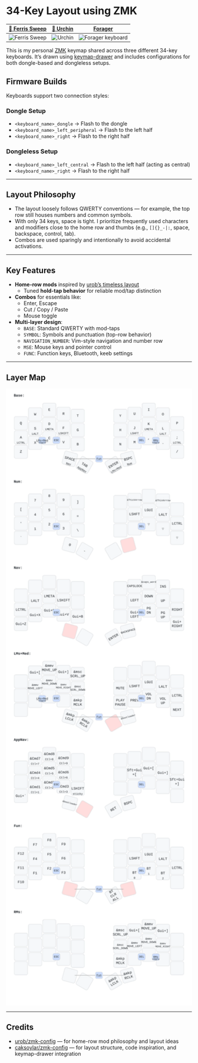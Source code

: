 # 34-Key Layout using ZMK

| [🦀 Ferris Sweep](https://github.com/davidphilipbarr/Sweep) | [🪸 Urchin](https://github.com/duckyb/urchin) | [Forager](https://github.com/carrefinho/forager) |
|-------------------------------------------------------------|--------------------------------------------------|--------------------------------------------------|
| <img width="250" height="250" alt="Ferris Sweep" src="https://github.com/user-attachments/assets/b81f97ac-0166-47d5-a392-54801568a16a" /> | <img width="250" height="250" alt="Urchin" src="https://github.com/user-attachments/assets/3eb89138-079e-4ab2-a906-678a655aec41"  /> | <img width="250" height="250" alt="Forager keyboard" src="https://github.com/user-attachments/assets/5efa6680-a84d-45ea-9c31-fbd49ce2de95"  /> |

This is my personal [ZMK](https://zmk.dev/) keymap shared across three different 34-key keyboards. It’s drawn using [keymap-drawer](https://github.com/caksoylar/keymap-drawer) and includes configurations for both dongle-based and dongleless setups.


## Firmware Builds

Keyboards support two connection styles:

### Dongle Setup

- `<keyboard_name>_dongle` → Flash to the dongle  
- `<keyboard_name>_left_peripheral` → Flash to the left half  
- `<keyboard_name>_right` → Flash to the right half  

### Dongleless Setup

- `<keyboard_name>_left_central` → Flash to the left half (acting as central)  
- `<keyboard_name>_right` → Flash to the right half  

---

## Layout Philosophy

- The layout loosely follows QWERTY conventions — for example, the top row still houses numbers and common symbols.
- With only 34 keys, space is tight. I prioritize frequently used characters and modifiers close to the home row and thumbs (e.g., `[]{}_-|:`, space, backspace, control, tab).
- Combos are used sparingly and intentionally to avoid accidental activations.

---

## Key Features

- **Home-row mods** inspired by [urob’s timeless layout](https://github.com/urob/zmk-config)  
  - Tuned **hold-tap behavior** for reliable mod/tap distinction
- **Combos** for essentials like:
  - Enter, Escape  
  - Cut / Copy / Paste  
  - Mouse toggle  
- **Multi-layer design**:
  - `BASE`: Standard QWERTY with mod-taps  
  - `SYMBOL`: Symbols and punctuation (top-row behavior)  
  - `NAVIGATION_NUMBER`: Vim-style navigation and number row  
  - `MSE`: Mouse keys and pointer control  
  - `FUNC`: Function keys, Bluetooth, keeb settings
---

## Layer Map

<p align="center">
<img src="./keymap-drawer/cradio.svg" alt="My personal keymap" width="1024">
</p>

---

## Credits

- [urob/zmk-config](https://github.com/urob/zmk-config) — for home-row mod philosophy and layout ideas  
- [caksoylar/zmk-config](https://github.com/caksoylar/zmk-config) — for layout structure, code inspiration, and keymap-drawer integration  
